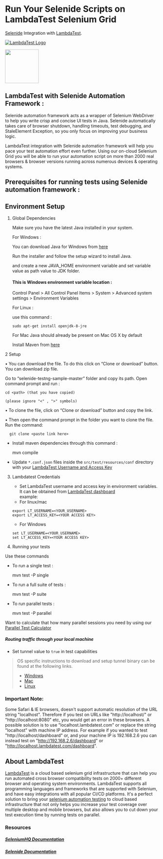 # Run Your Selenide Scripts on LambdaTest Selenium Grid

[Selenide](http://selenide.org/) Integration with [LambdaTest](https://www.lambdatest.com/).

<a href="https://www.automation.lambdatest.com">![LambdaTest Logo](https://www.lambdatest.com/static/images/logo.svg)</a>

<a href="http://selenide.org/"><img src ="http://selenide.org/images/selenide-logo-big.png" height = "110"></a>

## LambdaTest with Selenide Automation Framework : 

Selenide automation framework acts as a wrapper of Selenium WebDriver to help you write crisp and concise UI tests in Java. Selenide automatically takes care of browser shutdown, handling timeouts, test debugging, and StaleElement Exception, so you only focus on improving your business logic.

LambdaTest integration with Selenide automation framework will help you pace your test automation effort even further. Using our on-cloud Selenium Grid you will be able to run your automation script on more than 2000 real browsers & browser versions running across numerous devices & operating systems.

## Prerequisites for running tests using Selenide automation framework :

## Environment Setup 

1. Global Dependencies

   Make sure you have the latest Java installed in your system.
   
   For Windows :
   
   You can download Java for Windows from [here](http://www.java.com/en/download/manual.jsp)
   
   Run the installer and follow the setup wizard to install Java.
   
   and create a new JAVA_HOME environment variable and set variable value as path value to JDK folder.
   
   #### This is Windows environment variable location :
   Control Panel > All Control Panel Items > System > Advanced system settings > Environment Variables
   
   For Linux :
   
   use this command :
   ```
   sudo apt-get install openjdk-8-jre
   ```
   For Mac
   Java should already be present on Mac OS X by default
   
   Install Maven from [here](https://maven.apache.org/install.html)
   
2 Setup

•	You can download the file. To do this click on “Clone or download” button. You can download zip file.

   Go to “selenide-testng-sample-master” folder and copy its path.
   Open command prompt and run :
   
    cd <path> (that you have copied)
    
    (please ignore "<" , ">" symbols)

•	To clone the file, click on “Clone or download” button and copy the link.

•	Then open the command prompt in the folder you want to clone the file. Run the command:

      git clone <paste link here> 
      
* Install maven dependencies through this command :

    mvn compile
    
* Update `*.conf.json` files inside the `src/test/resources/conf` directory with your [LambdaTest Username and Access Key](https://accounts.lambdatest.com/profile)

   
3. Lambdatest Credentials
    * Set LambdaTest username and access key in environment variables.
    It can be obtained from [LambdaTest dashboard](https://automation.lambdatest.com/)    
    example:
    - For linux/mac
    ```
    export LT_USERNAME=<YOUR_USERNAME>
    export LT_ACCESS_KEY=<YOUR ACCESS KEY>
    
    ```
    - For Windows
    ```
    set LT_USERNAME=<YOUR_USERNAME>
    set LT_ACCESS_KEY=<YOUR ACCESS KEY>
    
    ```

4. Running your tests

Use these commands

- To run a single test :

   mvn test -P single

- To run a full suite of tests :

   mvn test -P suite
   
- To run parallel tests :

   mvn test -P parallel

 Want to calculate that how many parallel sessions you need by using our [Parallel Test Calculator](https://www.lambdatest.com/concurrency-calculator?ref=github)

#####  Routing traffic through your local machine
- Set tunnel value to `true` in test capabilities
> OS specific instructions to download and setup tunnel binary can be found at the following links.
>    - [Windows](https://www.lambdatest.com/support/docs/display/TD/Local+Testing+For+Windows)
>    - [Mac](https://www.lambdatest.com/support/docs/display/TD/Local+Testing+For+MacOS)
>    - [Linux](https://www.lambdatest.com/support/docs/display/TD/Local+Testing+For+Linux)

### Important Note:
Some Safari & IE browsers, doesn't support automatic resolution of the URL string "localhost". Therefore if you test on URLs like "http://localhost/" or "http://localhost:8080" etc, you would get an error in these browsers. A possible solution is to use "localhost.lambdatest.com" or replace the string "localhost" with machine IP address. For example if you wanted to test "http://localhost/dashboard" or, and your machine IP is 192.168.2.6 you can instead test on "http://192.168.2.6/dashboard" or "http://localhost.lambdatest.com/dashboard".

## About LambdaTest
[LambdaTest](https://www.lambdatest.com/) is a cloud based selenium grid infrastructure that can help you run automated cross browser compatibility tests on 2000+ different browser and operating system environments. LambdaTest supports all programming languages and frameworks that are supported with Selenium, and have easy integrations with all popular CI/CD platforms. It's a perfect solution to bring your [selenium automation testing](https://www.lambdatest.com/selenium-automation) to cloud based infrastructure that not only helps you increase your test coverage over multiple desktop and mobile browsers, but also allows you to cut down your test execution time by running tests on parallel.

### Resources

##### [SeleniumHQ Documentation](http://www.seleniumhq.org/docs/)
##### [Selenide Documentation](https://selenide.org/documentation.html)

